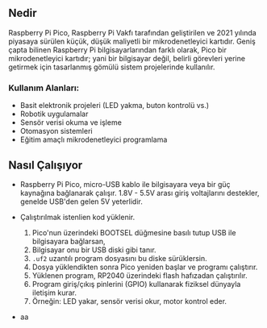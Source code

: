 ## Nedir

Raspberry Pi Pico, Raspberry Pi Vakfı tarafından geliştirilen ve 2021 yılında piyasaya sürülen küçük, düşük maliyetli bir mikrodenetleyici kartıdır. Geniş çapta bilinen Raspberry Pi bilgisayarlarından farklı olarak, Pico bir mikrodenetleyici kartıdır; yani bir bilgisayar değil, belirli görevleri yerine getirmek için tasarlanmış gömülü sistem projelerinde kullanılır.

### Kullanım Alanları:
- Basit elektronik projeleri (LED yakma, buton kontrolü vs.)
- Robotik uygulamalar
- Sensör verisi okuma ve işleme
- Otomasyon sistemleri
- Eğitim amaçlı mikrodenetleyici programlama

## Nasıl Çalışıyor

- Raspberry Pi Pico, micro-USB kablo ile bilgisayara veya bir güç kaynağına bağlanarak çalışır. 1.8V - 5.5V arası giriş voltajlarını destekler, genelde USB'den gelen 5V yeterlidir.
- Çalıştırılmak istenlien kod yüklenir.
  1. Pico'nun üzerindeki BOOTSEL düğmesine basılı tutup USB ile bilgisayara bağlarsan,
  2. Bilgisayar onu bir USB diski gibi tanır.
  3. `.uf2` uzantılı program dosyasını bu diske sürüklersin.
  4. Dosya yüklendikten sonra Pico yeniden başlar ve programı çalıştırır.
  5. Yüklenen program, RP2040 üzerindeki flash hafızadan çalıştırılır.
  6. Program giriş/çıkış pinlerini (GPIO) kullanarak fiziksel dünyayla iletişim kurar.
  7. Örneğin: LED yakar, sensör verisi okur, motor kontrol eder.

- aa
